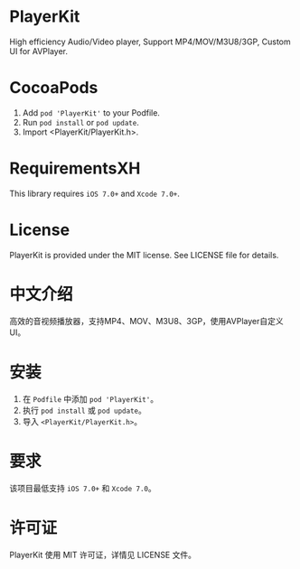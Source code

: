 # PlayerKit

High efficiency Audio/Video player, Support MP4/MOV/M3U8/3GP, Custom UI for AVPlayer.

# CocoaPods

1. Add `pod 'PlayerKit'` to your Podfile.
2. Run `pod install` or `pod update`.
3. Import \<PlayerKit/PlayerKit.h\>.

# RequirementsXH

This library requires `iOS 7.0+` and `Xcode 7.0+`.

# License

PlayerKit is provided under the MIT license. See LICENSE file for details.

# 中文介绍

高效的音视频播放器，支持MP4、MOV、M3U8、3GP，使用AVPlayer自定义UI。

# 安装

1. 在 `Podfile` 中添加 `pod 'PlayerKit'`。
2. 执行 `pod install` 或 `pod update`。
3. 导入 `<PlayerKit/PlayerKit.h>`。

# 要求

该项目最低支持 `iOS 7.0+` 和 `Xcode 7.0`。

# 许可证

PlayerKit 使用 MIT 许可证，详情见 LICENSE 文件。
